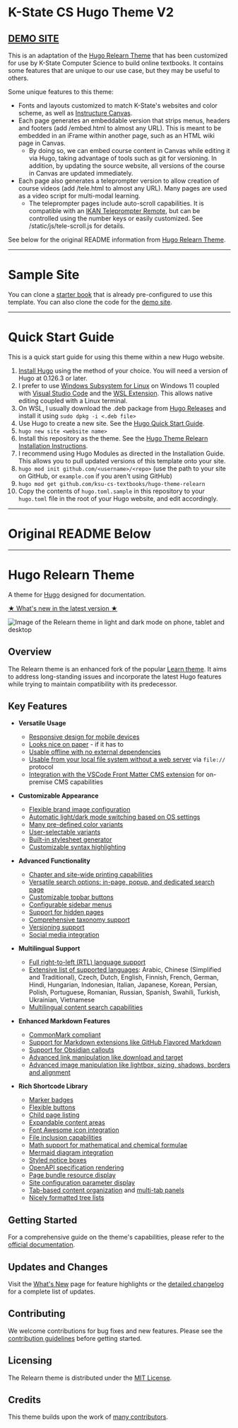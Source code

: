 # K-State CS Hugo Theme V2

## [DEMO SITE](https://ksucs-hugo.russfeld.me/)

This is an adaptation of the [Hugo Relearn Theme](https://mcshelby.github.io/hugo-theme-relearn/) that has been customized for use by K-State Computer Science to build online textbooks. It contains some features that are unique to our use case, but they may be useful to others.

Some unique features to this theme:
* Fonts and layouts customized to match K-State's websites and color scheme, as well as [Instructure Canvas](https://canvas.instructure.com/).
* Each page generates an embeddable version that strips menus, headers and footers (add /embed.html to almost any URL). This is meant to be embedded in an iFrame within another page, such as an HTML wiki page in Canvas. 
  * By doing so, we can embed course content in Canvas while editing it via Hugo, taking advantage of tools such as git for versioning. In addition, by updating the source website, all versions of the course in Canvas are updated immediately. 
* Each page also generates a teleprompter version to allow creation of course videos (add /tele.html to almost any URL). Many pages are used as a video script for multi-modal learning. 
  * The teleprompter pages include auto-scroll capabilities. It is compatible with an [IKAN Teleprompter Remote](https://ikancorp.com/shop/teleprompters/tablet-teleprompters-accessories/ikan-elite-remote-bluetooth-teleprompter-remote-for-pt-elite-prompters/), but can be controlled using the number keys or easily customized. See /static/js/tele-scroll.js for details.

See below for the original README information from [Hugo Relearn Theme](https://mcshelby.github.io/hugo-theme-relearn/).

---

# Sample Site

You can clone a [starter book](https://github.com/ksu-cs-textbooks/hugo-starter) that is already pre-configured to use this template. You can also clone the code for the [demo site](https://github.com/russfeld/ksucs-hugo).

---

# Quick Start Guide

This is a quick start guide for using this theme within a new Hugo website. 

1. [Install Hugo](https://gohugo.io/getting-started/installing/) using the method of your choice. You will need a version of Hugo at 0.126.3 or later.
  1. I prefer to use [Windows Subsystem for Linux](https://docs.microsoft.com/en-us/windows/wsl/install-win10) on Windows 11 coupled with [Visual Studio Code](https://code.visualstudio.com/) and the [WSL Extension](https://code.visualstudio.com/docs/remote/wsl). This allows native editing coupled with a Linux terminal. 
  1. On WSL, I usually download the .deb package from [Hugo Releases](https://github.com/gohugoio/hugo/releases) and install it using `sudo dpkg -i <.deb file>`
2. Use Hugo to create a new site. See the [Hugo Quick Start Guide](https://gohugo.io/getting-started/quick-start/). 
  1. `hugo new site <website name>`
3. Install this repository as the theme. See the [Hugo Theme Relearn Installation Instructions](https://mcshelby.github.io/hugo-theme-relearn/basics/installation/index.html). 
  1. I recommend using Hugo Modules as directed in the Installation Guide. This allows you to pull updated versions of this template onto your site. 
  1. `hugo mod init github.com/<username>/<repo>` (use the path to your site on GitHub, or `example.com` if you aren't using GitHub)
  1. `hugo mod get github.com/ksu-cs-textbooks/hugo-theme-relearn`
4. Copy the contents of `hugo.toml.sample` in this repository to your `hugo.toml` file in the root of your Hugo website, and edit accordingly. 

---

# Original README Below

---

# Hugo Relearn Theme

A theme for [Hugo](https://gohugo.io/) designed for documentation.

[★ What's new in the latest version ★](https://mcshelby.github.io/hugo-theme-relearn/introduction/releasenotes)

![Image of the Relearn theme in light and dark mode on phone, tablet and desktop](https://mcshelby.github.io/hugo-theme-relearn/images/hero.png)

## Overview

The Relearn theme is an enhanced fork of the popular [Learn theme](https://github.com/matcornic/hugo-theme-learn). It aims to address long-standing issues and incorporate the latest Hugo features while trying to maintain compatibility with its predecessor.

## Key Features

- **Versatile Usage**
  - [Responsive design for mobile devices](https://mcshelby.github.io/hugo-theme-relearn/configuration/sidebar/width)
  - [Looks nice on paper](https://mcshelby.github.io/hugo-theme-relearn/configuration/sitemanagement/outputformats) - if it has to
  - [Usable offline with no external dependencies](https://mcshelby.github.io/hugo-theme-relearn/configuration/sitemanagement/deployment#offline-usage)
  - [Usable from your local file system without a web server](https://mcshelby.github.io/hugo-theme-relearn/configuration/sitemanagement/deployment#file-system) via `file://` protocol
  - [Integration with the VSCode Front Matter CMS extension](https://mcshelby.github.io/hugo-theme-relearn/introduction/tools#front-matter-cms) for on-premise CMS capabilities

- **Customizable Appearance**
  - [Flexible brand image configuration](https://mcshelby.github.io/hugo-theme-relearn/configuration/branding/logo#change-the-logo)
  - [Automatic light/dark mode switching based on OS settings](https://mcshelby.github.io/hugo-theme-relearn/configuration/branding/colors#adjust-to-os-settings)
  - [Many pre-defined color variants](https://mcshelby.github.io/hugo-theme-relearn/configuration/branding/colors#shipped-variants)
  - [User-selectable variants](https://mcshelby.github.io/hugo-theme-relearn/configuration/branding/colors#multiple-variants)
  - [Built-in stylesheet generator](https://mcshelby.github.io/hugo-theme-relearn/configuration/branding/generator)
  - [Customizable syntax highlighting](https://mcshelby.github.io/hugo-theme-relearn/configuration/branding/modules/#change-syntax-highlighting)

- **Advanced Functionality**
  - [Chapter and site-wide printing capabilities](https://mcshelby.github.io/hugo-theme-relearn/configuration/sitemanagement/outputformats#print-support)
  - [Versatile search options: in-page, popup, and dedicated search page](https://mcshelby.github.io/hugo-theme-relearn/configuration/sidebar/search)
  - [Customizable topbar buttons](https://mcshelby.github.io/hugo-theme-relearn/configuration/customization/topbar)
  - [Configurable sidebar menus](https://mcshelby.github.io/hugo-theme-relearn/configuration/sidebar/menus)
  - [Support for hidden pages](https://mcshelby.github.io/hugo-theme-relearn/configuration/content/hidden)
  - [Comprehensive taxonomy support](https://mcshelby.github.io/hugo-theme-relearn/configuration/customization/taxonomy)
  - [Versioning support](https://mcshelby.github.io/hugo-theme-relearn/configuration/sitemanagement/versioning)
  - [Social media integration](https://mcshelby.github.io/hugo-theme-relearn/configuration/sitemanagement/meta#social-media-images)

- **Multilingual Support**
  - [Full right-to-left (RTL) language support](https://mcshelby.github.io/hugo-theme-relearn/configuration/sitemanagement/multilingual)
  - [Extensive list of supported languages](https://mcshelby.github.io/hugo-theme-relearn/configuration/sitemanagement/multilingual): Arabic, Chinese (Simplified and Traditional), Czech, Dutch, English, Finnish, French, German, Hindi, Hungarian, Indonesian, Italian, Japanese, Korean, Persian, Polish, Portuguese, Romanian, Russian, Spanish, Swahili, Turkish, Ukrainian, Vietnamese
  - [Multilingual content search capabilities](https://mcshelby.github.io/hugo-theme-relearn/configuration/sidebar/search#mixed-language-support)

- **Enhanced Markdown Features**
  - [CommonMark compliant](https://mcshelby.github.io/hugo-theme-relearn/authoring/markdown)
  - [Support for Markdown extensions like GitHub Flavored Markdown](https://mcshelby.github.io/hugo-theme-relearn/authoring/markdown#standard-and-extensions)
  - [Support for Obsidian callouts](https://mcshelby.github.io/hugo-theme-relearn/authoring/markdown#obsidian-callouts)
  - [Advanced link manipulation like download and target](https://mcshelby.github.io/hugo-theme-relearn/configuration/customization/linkeffects)
  - [Advanced image manipulation like lightbox, sizing, shadows, borders and alignment](https://mcshelby.github.io/hugo-theme-relearn/configuration/customization/imageeffects)

- **Rich Shortcode Library**
  - [Marker badges](https://mcshelby.github.io/hugo-theme-relearn/shortcodes/badge)
  - [Flexible buttons](https://mcshelby.github.io/hugo-theme-relearn/shortcodes/button)
  - [Child page listing](https://mcshelby.github.io/hugo-theme-relearn/shortcodes/children)
  - [Expandable content areas](https://mcshelby.github.io/hugo-theme-relearn/shortcodes/expand)
  - [Font Awesome icon integration](https://mcshelby.github.io/hugo-theme-relearn/shortcodes/icon)
  - [File inclusion capabilities](https://mcshelby.github.io/hugo-theme-relearn/shortcodes/include)
  - [Math support for mathematical and chemical formulae](https://mcshelby.github.io/hugo-theme-relearn/shortcodes/math)
  - [Mermaid diagram integration](https://mcshelby.github.io/hugo-theme-relearn/shortcodes/mermaid)
  - [Styled notice boxes](https://mcshelby.github.io/hugo-theme-relearn/shortcodes/notice)
  - [OpenAPI specification rendering](https://mcshelby.github.io/hugo-theme-relearn/shortcodes/openapi)
  - [Page bundle resource display](https://mcshelby.github.io/hugo-theme-relearn/shortcodes/resources)
  - [Site configuration parameter display](https://mcshelby.github.io/hugo-theme-relearn/shortcodes/siteparam)
  - [Tab-based content organization](https://mcshelby.github.io/hugo-theme-relearn/shortcodes/tab) and [multi-tab panels](https://mcshelby.github.io/hugo-theme-relearn/shortcodes/tabs)
  - [Nicely formatted tree lists](https://mcshelby.github.io/hugo-theme-relearn/shortcodes/tree)

## Getting Started

For a comprehensive guide on the theme's capabilities, please refer to the [official documentation](https://mcshelby.github.io/hugo-theme-relearn/introduction/quickstart).

## Updates and Changes

Visit the [What's New](https://mcshelby.github.io/hugo-theme-relearn/introduction/releasenotes) page for feature highlights or the [detailed changelog](https://mcshelby.github.io/hugo-theme-relearn/introduction/changelog) for a complete list of updates.

## Contributing

We welcome contributions for bug fixes and new features. Please see the [contribution guidelines](https://mcshelby.github.io/hugo-theme-relearn/development/contributing) before getting started.

## Licensing

The Relearn theme is distributed under the [MIT License](https://github.com/McShelby/hugo-theme-relearn/blob/main/LICENSE).

## Credits

This theme builds upon the work of [many contributors](https://mcshelby.github.io/hugo-theme-relearn/more/credits).

